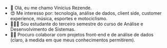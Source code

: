 - 👋 Olá, eu me chamo Vinícius Rezende.
- 😍 Me interesso por: tecnologia, análise de dados, client side, customer experience, música, esportes e motociclismo.
- 🧑🏻‍🎓 Sou estudante do terceiro semestre do curso de Análise e Desenvolvimento de Sistemas.
- 👨‍💻 Procuro colaborar com projetos front-end e de análise de dados (claro, à medida em que meus conhecimentos permitirem).

